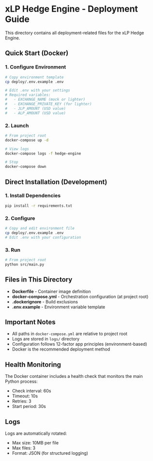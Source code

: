 # xLP Hedge Engine - Deployment Guide

This directory contains all deployment-related files for the xLP Hedge Engine.

## Quick Start (Docker)

### 1. Configure Environment

```bash
# Copy environment template
cp deploy/.env.example .env

# Edit .env with your settings
# Required variables:
#   - EXCHANGE_NAME (mock or lighter)
#   - EXCHANGE_PRIVATE_KEY (for lighter)
#   - JLP_AMOUNT (USD value)
#   - ALP_AMOUNT (USD value)
```

### 2. Launch

```bash
# From project root
docker-compose up -d

# View logs
docker-compose logs -f hedge-engine

# Stop
docker-compose down
```

## Direct Installation (Development)

### 1. Install Dependencies

```bash
pip install -r requirements.txt
```

### 2. Configure

```bash
# Copy and edit environment file
cp deploy/.env.example .env
# Edit .env with your configuration
```

### 3. Run

```bash
# From project root
python src/main.py
```

## Files in This Directory

- **Dockerfile** - Container image definition
- **docker-compose.yml** - Orchestration configuration (at project root)
- **.dockerignore** - Build exclusions
- **.env.example** - Environment variable template

## Important Notes

- All paths in `docker-compose.yml` are relative to project root
- Logs are stored in `logs/` directory
- Configuration follows 12-factor app principles (environment-based)
- Docker is the recommended deployment method

## Health Monitoring

The Docker container includes a health check that monitors the main Python process:
- Check interval: 60s
- Timeout: 10s
- Retries: 3
- Start period: 30s

## Logs

Logs are automatically rotated:
- Max size: 10MB per file
- Max files: 3
- Format: JSON (for structured logging)

